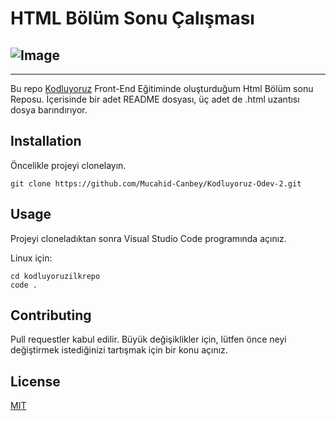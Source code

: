 # HTML Bölüm Sonu Çalışması

## ![Image](https://r.resimlink.com/QvqbJzUg.png)
---

Bu repo [Kodluyoruz](https://www.kodluyoruz.org/) Front-End Eğitiminde oluşturduğum Html Bölüm sonu Reposu. İçerisinde bir adet README dosyası, üç adet de .html uzantısı dosya barındırıyor.

## Installation

Öncelikle projeyi clonelayın.

```
git clone https://github.com/Mucahid-Canbey/Kodluyoruz-Odev-2.git
```

## Usage
Projeyi cloneladıktan sonra Visual Studio Code programında açınız.

Linux için:
```
cd kodluyoruzilkrepo
code .
```
## Contributing
Pull requestler kabul edilir. Büyük değişiklikler için, lütfen önce neyi değiştirmek istediğinizi tartışmak için bir konu açınız.
## License
[MIT](https://choosealicense.com/licenses/mit/)

